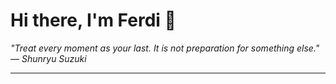 <h1>Hi there, I'm Ferdi 👋</h1>

<p><em>
  "Treat every moment as your last. It is not preparation for something else." — Shunryu Suzuki
</em></p>

---
